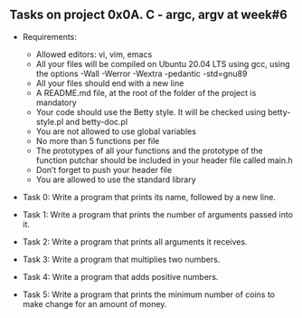 ## Tasks on project 0x0A. C - argc, argv at week#6

 - Requirements:
	- Allowed editors: vi, vim, emacs
	- All your files will be compiled on Ubuntu 20.04 LTS using gcc, using the options -Wall -Werror -Wextra -pedantic -std=gnu89
	- All your files should end with a new line
	- A README.md file, at the root of the folder of the project is mandatory
	- Your code should use the Betty style. It will be checked using betty-style.pl and betty-doc.pl
	- You are not allowed to use global variables
	- No more than 5 functions per file
	- The prototypes of all your functions and the prototype of the function putchar should be included in your header file called main.h
	- Don’t forget to push your header file
	- You are allowed to use the standard library

 - Task 0: Write a program that prints its name, followed by a new line.
 - Task 1: Write a program that prints the number of arguments passed into it.
 - Task 2: Write a program that prints all arguments it receives.
 - Task 3: Write a program that multiplies two numbers.
 - Task 4: Write a program that adds positive numbers.
 - Task 5: Write a program that prints the minimum number of coins to make change for an amount of money.
